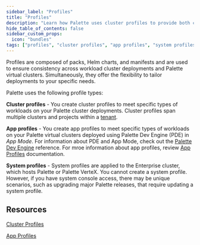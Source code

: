 ```yaml
---
sidebar_label: "Profiles"
title: "Profiles"
description: "Learn how Palette uses cluster profiles to provide both consistency and flexibility across Kubernetes clusters."
hide_table_of_contents: false
sidebar_custom_props: 
  icon: "bundles"
tags: ["profiles", "cluster profiles", "app profiles", "system profiles"]
---
```


Profiles are composed of packs, Helm charts, and manifests and are used to ensure consistency across workload cluster deployments and Palette virtual clusters. Simultaneously, they offer the flexibility to tailor deployments to your specific needs.

Palette uses the following profile types:

**Cluster profiles** - You create cluster profiles to meet specific types of workloads on your Palette cluster deployments. Cluster profiles span multiple clusters and projects within a [tenant](../glossary-all.md#tenant).

**App profiles** - You create app profiles to meet specific types of workloads on your Palette virtual clusters deployed using Palette Dev Engine (PDE) in *App Mode*. For information about PDE and App Mode, check out the [Palette Dev Engine](../devx/devx.md) reference. For mroe information about app profiles, review [App Profiles](./app-profiles/app-profiles.md) documentation.

**System profiles** - System profiles are applied to the Enterprise cluster, which hosts Palette or Palette VerteX. You cannot create a system profile. However, if you have system console access, there may be unique scenarios, such as upgrading major Palette releases, that require updating a system profile.


## Resources

[Cluster Profiles](./cluster-profiles/cluster-profiles.md)

[App Profiles](./app-profiles/app-profiles.md)
